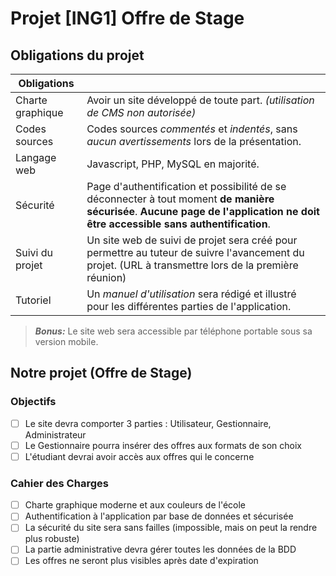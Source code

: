 # Projet [ING1] Offre de Stage
## Obligations du projet
|Obligations|  |
|--|--|
| Charte graphique | Avoir un site développé de toute part. *(utilisation de CMS non autorisée)* |
| Codes sources | Codes sources *commentés* et *indentés*, sans *aucun avertissements* lors de la présentation. |
| Langage web| Javascript, PHP, MySQL en majorité. |
| Sécurité | Page d'authentification et possibilité de se déconnecter à tout moment **de manière sécurisée**. **Aucune page de l'application ne doit être accessible sans authentification**. |
| Suivi du projet| Un site web de suivi de projet sera créé pour permettre au tuteur de suivre l'avancement du projet. (URL à transmettre lors de la première réunion) |
| Tutoriel| Un *manuel d'utilisation* sera rédigé et illustré pour les différentes parties de l'application. |

> ***Bonus:*** Le site web sera accessible par téléphone portable sous sa version mobile.


## Notre projet (Offre de Stage)
### Objectifs

 

 - [ ] Le site devra comporter 3 parties : Utilisateur, Gestionnaire, Administrateur
 - [ ] Le Gestionnaire pourra insérer des offres aux formats de son choix
 - [ ] L'étudiant devrai avoir accès aux offres qui le concerne

### Cahier des Charges

 - [ ] Charte graphique moderne et aux couleurs de l'école
 - [ ] Authentification à l'application par base de données et sécurisée
 - [ ] La sécurité du site sera sans failles (impossible, mais on peut la rendre plus robuste)
 - [ ] La partie administrative devra gérer toutes les données de la BDD
 - [ ] Les offres ne seront plus visibles après date d'expiration
